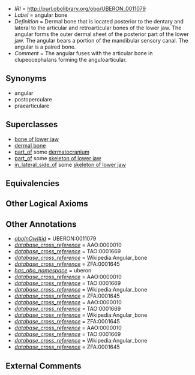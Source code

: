  * *IRI* = http://purl.obolibrary.org/obo/UBERON_0011079
 * *Label* = angular bone
 * *Definition* = Dermal bone that is located posterior to the dentary and lateral to the articular and retroarticular bones of the lower jaw. The angular forms the outer dermal sheet of the posterior part of the lower jaw. The angular bears a portion of the mandibular sensory canal. The angular is a paired bone.
 * *Comment* = The angular fuses with the articular bone in clupeocephalans forming the anguloarticular.

## Synonyms

 * angular
 * postoperculare
 * praearticulare

## Superclasses

 * [bone of lower jaw](../../UBERON/68/UBERON_0004768.md)
 * [dermal bone](../../UBERON/07/UBERON_0008907.md)
 * [part_of](../../BFO/50/BFO_0000050.md) some [dermatocranium](../../UBERON/13/UBERON_0003113.md)
 * [part_of](../../BFO/50/BFO_0000050.md) some [skeleton of lower jaw](../../UBERON/78/UBERON_0003278.md)
 * [in_lateral_side_of](../../BSPO/26/BSPO_0000126.md) some [skeleton of lower jaw](../../UBERON/78/UBERON_0003278.md)

## Equivalencies


## Other Logical Axioms


## Other Annotations

 * *[oboInOwl#id](../../id/oboInOwl#id.md)* = UBERON:0011079
 * *[database_cross_reference](../../ef/oboInOwl#hasDbXref.md)* = AAO:0000010
 * *[database_cross_reference](../../ef/oboInOwl#hasDbXref.md)* = TAO:0001669
 * *[database_cross_reference](../../ef/oboInOwl#hasDbXref.md)* = Wikipedia:Angular_bone
 * *[database_cross_reference](../../ef/oboInOwl#hasDbXref.md)* = ZFA:0001645
 * *[has_obo_namespace](../../ce/oboInOwl#hasOBONamespace.md)* = uberon
 * *[database_cross_reference](../../ef/oboInOwl#hasDbXref.md)* = AAO:0000010
 * *[database_cross_reference](../../ef/oboInOwl#hasDbXref.md)* = TAO:0001669
 * *[database_cross_reference](../../ef/oboInOwl#hasDbXref.md)* = Wikipedia:Angular_bone
 * *[database_cross_reference](../../ef/oboInOwl#hasDbXref.md)* = ZFA:0001645
 * *[database_cross_reference](../../ef/oboInOwl#hasDbXref.md)* = AAO:0000010
 * *[database_cross_reference](../../ef/oboInOwl#hasDbXref.md)* = TAO:0001669
 * *[database_cross_reference](../../ef/oboInOwl#hasDbXref.md)* = Wikipedia:Angular_bone
 * *[database_cross_reference](../../ef/oboInOwl#hasDbXref.md)* = ZFA:0001645
 * *[database_cross_reference](../../ef/oboInOwl#hasDbXref.md)* = AAO:0000010
 * *[database_cross_reference](../../ef/oboInOwl#hasDbXref.md)* = TAO:0001669
 * *[database_cross_reference](../../ef/oboInOwl#hasDbXref.md)* = Wikipedia:Angular_bone
 * *[database_cross_reference](../../ef/oboInOwl#hasDbXref.md)* = ZFA:0001645

## External Comments

